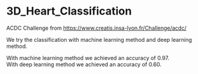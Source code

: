 # 3D_Heart_Classification

ACDC Challenge from https://www.creatis.insa-lyon.fr/Challenge/acdc/

We try the classification with machine learning method and deep learning method. 

With machine learning method we achieved an accuracy of 0.97.\
With deep learning method we achieved an accuracy of 0.60. 
